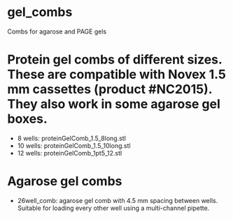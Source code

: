 # gel_combs
Combs for agarose and PAGE gels


# Protein gel combs of different sizes. These are compatible with Novex 1.5 mm cassettes (product #NC2015). They also work in some agarose gel boxes.
- 8 wells: proteinGelComb_1.5_8long.stl
- 10 wells: proteinGelComb_1.5_10long.stl
- 12 wells: proteinGelComb_1pt5_12.stl

# Agarose gel combs
- 26well_comb: agarose gel comb with 4.5 mm spacing between wells. Suitable for loading every other well using a multi-channel pipette.

